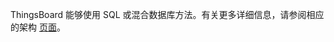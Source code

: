 ThingsBoard 能够使用 SQL 或混合数据库方法。有关更多详细信息，请参阅相应的架构 [页面](/docs/reference/#sql-vs-nosql-vs-hybrid-database-approach)。
